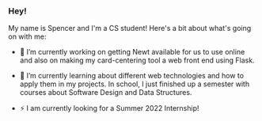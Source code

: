 ### Hey!

My name is Spencer and I'm a CS student! Here's a bit about what's going on with me:

- 🔭 I’m currently working on getting Newt available for us to use online and also on making my card-centering tool a web front end using Flask.

- 🌱 I’m currently learning about different web technologies and how to apply them in my projects. In school, I just finished up a semester with courses about Software Design and Data Structures.

- ⚡ I am currently looking for a Summer 2022 Internship!

<!--
**spalmurray/spalmurray** is a ✨ _special_ ✨ repository because its `README.md` (this file) appears on your GitHub profile.

Here are some ideas to get you started:

- 🔭 I’m currently working on ...
- 🌱 I’m currently learning ...
- 👯 I’m looking to collaborate on ...
- 🤔 I’m looking for help with ...
- 💬 Ask me about ...
- 📫 How to reach me: ...
- 😄 Pronouns: ...
- ⚡ Fun fact: ...
-->
